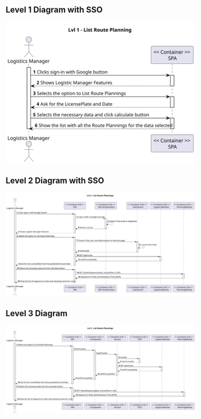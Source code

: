 ## Level 1 Diagram with SSO

![Level_1_Diagram](LVL_1.svg)

## Level 2 Diagram with SSO

![Level_2_Diagram](LVL_2.svg)

## Level 3 Diagram

![Level_3_Diagram](LVL_3.svg)